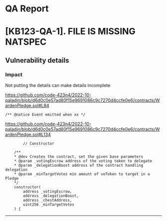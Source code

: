 # QA Report

# [KB123-QA-1]. FILE IS MISSING NATSPEC

## Vulnerability details

### Impact
Not putting the details can make details incomplete

https://github.com/code-423n4/2022-10-paladin/blob/d6d0c0e57ad80f15e9691086c9c7270d4ccfe0e6/contracts/WardenPledge.sol#L84
```solidity
/** @notice Event emitted when xx */
```
https://github.com/code-423n4/2022-10-paladin/blob/d6d0c0e57ad80f15e9691086c9c7270d4ccfe0e6/contracts/WardenPledge.sol#L134

```solidity
        // Constructor

    /**
    * @dev Creates the contract, set the given base parameters
    * @param _votingEscrow address of the voting token to delegate
    * @param _delegationBoost address of the contract handling delegation
    * @param _minTargetVotes min amount of veToken to target in a Pledge
    */
    constructor(
        address _votingEscrow,
        address _delegationBoost,
        address _chestAddress,
        uint256 _minTargetVotes
    ) {
```
------
